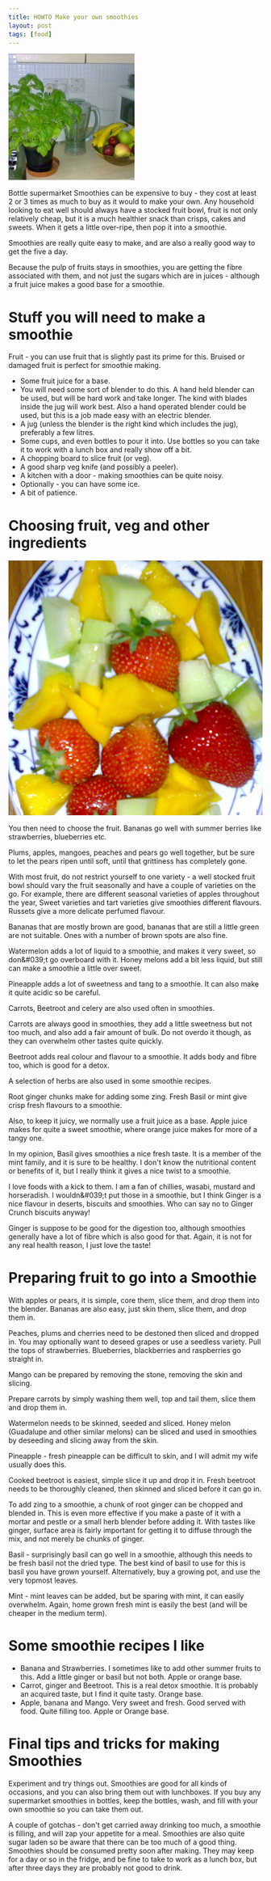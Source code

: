 ```yaml
---
title: HOWTO Make your own smoothies
layout: post
tags: [food]
---
```

![](/galleries/2008-08-31-how-to-make-your-own-smoothies/title-image.jpg)

Bottle supermarket Smoothies can be expensive to buy - they cost at least 2 or 3 times as much to buy as it would to make your own. Any household looking to eat well should always have a stocked fruit bowl, fruit is not only relatively cheap, but it is a much healthier snack than crisps, cakes and sweets. When it gets a little over-ripe, then pop it into a smoothie.

Smoothies are really quite easy to make, and are also a really good way to get the five a day.

Because the pulp of fruits stays in smoothies, you are getting the fibre associated with them, and not just the sugars which are in juices - although a fruit juice makes a good base for a smoothie.

# Stuff you will need to make a smoothie

Fruit - you can use fruit that is slightly past its prime for this. Bruised or damaged fruit is perfect for smoothie making.
* Some fruit juice for a base.
* You will need some sort of blender to do this. A hand held blender can be used, but will be hard work and take longer. The kind with blades inside the jug will work best. Also a hand operated blender could be used, but this is a job made easy with an electric blender.
* A jug (unless the blender is the right kind which includes the jug), preferably a few litres.
* Some cups, and even bottles to pour it into. Use bottles so you can take it to work with a lunch box and really show off a bit.
* A chopping board to slice fruit (or veg).
* A good sharp veg knife (and possibly a peeler).
* A kitchen with a door - making smoothies can be quite noisy.
* Optionally - you can have some ice.
* A bit of patience.

# Choosing fruit, veg and other ingredients

![](/galleries/2008-08-31-how-to-make-your-own-smoothies/-fruits-for-smoothie.jpg)

You then need to choose the fruit. Bananas go well with summer berries like strawberries, blueberries etc. 

Plums, apples, mangoes, peaches and pears go well together, but be sure to let the pears ripen until soft, until that grittiness has completely gone. 

With most fruit, do not restrict yourself to one variety - a well stocked fruit bowl should vary the fruit seasonally and have a couple of varieties on the go. For example, there are different seasonal varieties of apples throughout the year, Sweet varieties and tart varieties give smoothies different flavours. Russets give a more delicate perfumed flavour.

Bananas that are mostly brown are good, bananas that are still a little green are not suitable. Ones with a number of brown spots are also fine.

Watermelon adds a lot of liquid to a smoothie, and makes it very sweet, so don&amp;#039;t go overboard with it. Honey melons add a bit less liquid, but still can make a smoothie a little over sweet.

Pineapple adds a lot of sweetness and tang to a smoothie. It can also make it quite acidic so be careful.

Carrots, Beetroot and celery are also used often in smoothies.

Carrots are always good in smoothies, they add a little sweetness but not too much, and also add a fair amount of bulk. Do not overdo it though, as they can overwhelm other tastes quite quickly. 

Beetroot adds real colour and flavour to a smoothie. It adds body and fibre too, which is good for a detox. 

A selection of herbs are also used in some smoothie recipes.

Root ginger chunks make for adding some zing.
Fresh Basil or mint give crisp fresh flavours to a smoothie.

Also, to keep it juicy, we normally use a fruit juice as a base. Apple juice makes for quite a sweet smoothie, where orange juice makes for more of a tangy one.

In my opinion, Basil gives smoothies a nice fresh taste. It is a member of the mint family, and it is sure to be healthy. I don't know the nutritional content or benefits of it, but I really think it gives a nice twist to a smoothie.

I love foods with a kick to them. I am a fan of chillies, wasabi, mustard and horseradish. I wouldn&amp;#039;t put those in a smoothie, but I think Ginger is a nice flavour in deserts, biscuits and smoothies. Who can say no to Ginger Crunch biscuits anyway!

Ginger is suppose to be good for the digestion too, although smoothies generally have a lot of fibre which is also good for that. Again, it is not for any real health reason, I just love the taste!

# Preparing fruit to go into a Smoothie

With apples or pears, it is simple, core them, slice them, and drop them into the blender. Bananas are also easy, just skin them, slice them, and drop them in.

Peaches, plums and cherries need to be destoned then sliced and dropped in. You may optionally want to deseed grapes or use a seedless variety. Pull the tops of strawberries. Blueberries, blackberries and raspberries go straight in.

Mango can be prepared by removing the stone, removing the skin and slicing.

Prepare carrots by simply washing them well, top and tail them, slice them and drop them in.

Watermelon needs to be skinned, seeded and sliced.
Honey melon (Guadalupe and other similar melons) can be sliced and used in smoothies by deseeding and slicing away from the skin.

Pineapple - fresh pineapple can be difficult to skin, and I will admit my wife usually does this.

Cooked beetroot is easiest, simple slice it up and drop it in. Fresh beetroot needs to be thoroughly cleaned, then skinned and sliced before it can go in.

To add zing to a smoothie, a chunk of root ginger can be chopped and blended in. This is even more effective if you make a paste of it with a mortar and pestle or a small herb blender before adding it. With tastes like ginger, surface area is fairly important for getting it to diffuse through the mix, and not merely be chunks of ginger.

Basil - surprisingly basil can go well in a smoothie, although this needs to be fresh basil not the dried type. The best kind of basil to use for this is basil you have grown yourself. Alternatively, buy a growing pot, and use the very topmost leaves.

Mint - mint leaves can be added, but be sparing with mint, it can easily overwhelm. Again, home grown fresh mint is easily the best (and will be cheaper in the medium term).

# Some smoothie recipes I like

* Banana and Strawberries. I sometimes like to add other summer fruits to this. Add a little ginger or basil but not both. Apple or orange base.
* Carrot, ginger and Beetroot. This is a real detox smoothie. It is probably an acquired taste, but I find it quite tasty. Orange base.
* Apple, banana and Mango. Very sweet and fresh. Good served with food. Quite filling too. Apple or Orange base.

# Final tips and tricks for making Smoothies

Experiment and try things out. Smoothies are good for all kinds of occasions, and you can also bring them out with lunchboxes. If you buy any supermarket smoothies in bottles, keep the bottles, wash, and fill with your own smoothie so you can take them out.

A couple of gotchas - don't get carried away drinking too much, a smoothie is filling, and will zap your appetite for a meal. Smoothies are also quite sugar laden so be aware that there can be too much of a good thing. Smoothies should be consumed pretty soon after making. They may keep for a day or so in the fridge, and be fine to take to work as a lunch box, but after three days they are probably not good to drink.

